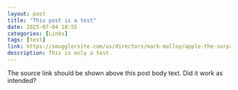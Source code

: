 ```yaml
---
layout: post
title: "This post is a test"
date: 2025-07-04 18:55
categories: [Links]
tags: [test]
link: https://smugglersite.com/us/directors/mark-molloy/apple-the-surprise/
description: This is only a test.
---
```


The source link should be shown above this post body text. Did it work as intended?
